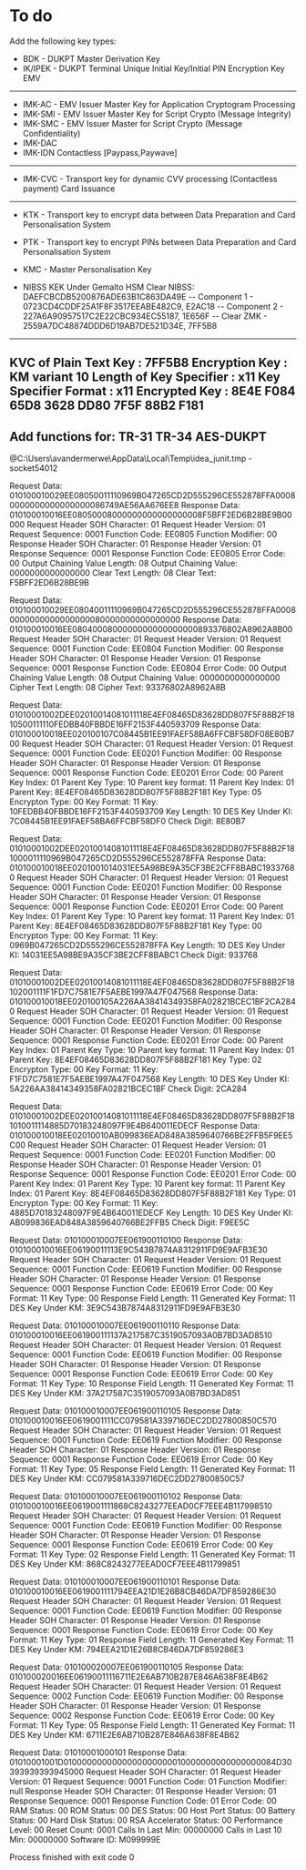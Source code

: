 To do
=====
Add the following key types:
* BDK - DUKPT Master Derivation Key
* IK/IPEK - DUKPT Terminal Unique Initial Key/Initial PIN Encryption Key
EMV
---
* IMK-AC - EMV Issuer Master Key for Application Cryptogram Processing
* IMK-SMI - EMV Issuer Master Key for Script Crypto (Message Integrity)
* IMK-SMC - EMV Issuer Master for Script Crypto (Message Confidentiality)
* IMK-DAC
* IMK-IDN
Contactless [Paypass,Paywave]
-----------------------------
* IMK-CVC - Transport key for dynamic CVV processing (Contactless payment)
Card Issuance
-------------
* KTK - Transport key to encrypt data between Data Preparation and Card Personalisation System
* PTK - Transport key to encrypt PINs between Data Preparation and Card Personalisation System
* KMC - Master Personalisation Key


 * NIBSS KEK Under Gemalto HSM
 Clear NIBSS: DAEFCBCDB5200876ADE63B1C863DA49E
 -- Component 1 - 0723CD4CDDF25A1F8F3517EEABE482C9, E2AC18
 -- Component 2 - 227A6A90957517C2E22CBC934EC55187, 1E656F
 -- Clear ZMK - 2559A7DC48874DDD6D19AB7DE521D34E, 7FF5B8
 ----------------
 KVC of Plain Text Key   : 7FF5B8
 Encryption Key          : KM variant 10
 Length of Key Specifier : x11
 Key Specifier
 Format                  : x11
 Encrypted Key           : 8E4E F084 65D8 3628 DD80 7F5F 88B2 F181
 ------------------
 Add functions for:
 TR-31
 TR-34
 AES-DUKPT
 -----------------
@C:\Users\avandermerwe\AppData\Local\Temp\idea_junit.tmp -socket54012

Request Data: 010100010029EE08050011110969B047265CD2D555296CE552878FFA00080000000000000000086749AE56AA676EE8
Response Data: 010100010016EE08050008000000000000000008F5BFF2ED6B28BE9B00000
Request Header SOH Character: 01
Request Header Version: 01
Request Sequence: 0001
Function Code: EE0805
Function Modifier: 00
Response Header SOH Character: 01
Response Header Version: 01
Response Sequence: 0001
Response Function Code: EE0805
Error Code: 00
Output Chaining Value Length: 08
Output Chaining Value: 0000000000000000
Clear Text Length: 08
Clear Text: F5BFF2ED6B28BE9B

Request Data: 010100010029EE08040011110969B047265CD2D555296CE552878FFA00080000000000000000080000000000000000
Response Data: 010100010016EE0804000800000000000000000893376802A8962A8B00
Request Header SOH Character: 01
Request Header Version: 01
Request Sequence: 0001
Function Code: EE0804
Function Modifier: 00
Response Header SOH Character: 01
Response Header Version: 01
Response Sequence: 0001
Response Function Code: EE0804
Error Code: 00
Output Chaining Value Length: 08
Output Chaining Value: 0000000000000000
Cipher Text Length: 08
Cipher Text: 93376802A8962A8B


Request Data: 01010001002DEE02010014081011118E4EF08465D83628DD807F5F88B2F1810500111110FEDBB40FBBDE16FF2153F440593709
Response Data: 010100010018EE020100107C08445B1EE91FAEF58BA6FFCBF58DF08E80B700
Request Header SOH Character: 01
Request Header Version: 01
Request Sequence: 0001
Function Code: EE0201
Function Modifier: 00
Response Header SOH Character: 01
Response Header Version: 01
Response Sequence: 0001
Response Function Code: EE0201
Error Code: 00
Parent Key Index: 01
Parent Key Type: 10
Parent key format: 11
Parent Key Index: 01
Parent Key: 8E4EF08465D83628DD807F5F88B2F181
Key Type: 05
Encrypton Type: 00
Key Format: 11
Key: 10FEDBB40FBBDE16FF2153F440593709
Key Length: 10
DES Key Under KI: 7C08445B1EE91FAEF58BA6FFCBF58DF0
Check Digit: 8E80B7

Request Data: 01010001002DEE02010014081011118E4EF08465D83628DD807F5F88B2F181000011110969B047265CD2D555296CE552878FFA
Response Data: 010100010018EE0201001014031EE5A98BE9A35CF3BE2CFF8BABC19337680
Request Header SOH Character: 01
Request Header Version: 01
Request Sequence: 0001
Function Code: EE0201
Function Modifier: 00
Response Header SOH Character: 01
Response Header Version: 01
Response Sequence: 0001
Response Function Code: EE0201
Error Code: 00
Parent Key Index: 01
Parent Key Type: 10
Parent key format: 11
Parent Key Index: 01
Parent Key: 8E4EF08465D83628DD807F5F88B2F181
Key Type: 00
Encrypton Type: 00
Key Format: 11
Key: 0969B047265CD2D555296CE552878FFA
Key Length: 10
DES Key Under KI: 14031EE5A98BE9A35CF3BE2CFF8BABC1
Check Digit: 933768


Request Data: 01010001002DEE02010014081011118E4EF08465D83628DD807F5F88B2F18102001111F1FD7C7581E7F5AEBE1997A47F047568
Response Data: 010100010018EE020100105A226AA38414349358FA02821BCEC1BF2CA2840
Request Header SOH Character: 01
Request Header Version: 01
Request Sequence: 0001
Function Code: EE0201
Function Modifier: 00
Response Header SOH Character: 01
Response Header Version: 01
Response Sequence: 0001
Response Function Code: EE0201
Error Code: 00
Parent Key Index: 01
Parent Key Type: 10
Parent key format: 11
Parent Key Index: 01
Parent Key: 8E4EF08465D83628DD807F5F88B2F181
Key Type: 02
Encrypton Type: 00
Key Format: 11
Key: F1FD7C7581E7F5AEBE1997A47F047568
Key Length: 10
DES Key Under KI: 5A226AA38414349358FA02821BCEC1BF
Check Digit: 2CA284

Request Data: 01010001002DEE02010014081011118E4EF08465D83628DD807F5F88B2F181010011114885D70183248097F9E4B640011EDECF
Response Data: 010100010018EE02010010AB099836EAD848A3859640766BE2FFB5F9EE5C00
Request Header SOH Character: 01
Request Header Version: 01
Request Sequence: 0001
Function Code: EE0201
Function Modifier: 00
Response Header SOH Character: 01
Response Header Version: 01
Response Sequence: 0001
Response Function Code: EE0201
Error Code: 00
Parent Key Index: 01
Parent Key Type: 10
Parent key format: 11
Parent Key Index: 01
Parent Key: 8E4EF08465D83628DD807F5F88B2F181
Key Type: 01
Encrypton Type: 00
Key Format: 11
Key: 4885D70183248097F9E4B640011EDECF
Key Length: 10
DES Key Under KI: AB099836EAD848A3859640766BE2FFB5
Check Digit: F9EE5C

Request Data: 010100010007EE061900110100
Response Data: 010100010016EE06190011113E9C543B7874A8312911FD9E9AFB3E30
Request Header SOH Character: 01
Request Header Version: 01
Request Sequence: 0001
Function Code: EE0619
Function Modifier: 00
Response Header SOH Character: 01
Response Header Version: 01
Response Sequence: 0001
Response Function Code: EE0619
Error Code: 00
Key Format: 11
Key Type: 00
Response Field Length: 11
Generated Key Format: 11
DES Key Under KM: 3E9C543B7874A8312911FD9E9AFB3E30


Request Data: 010100010007EE061900110110
Response Data: 010100010016EE061900111137A217587C3519057093A0B7BD3AD8510
Request Header SOH Character: 01
Request Header Version: 01
Request Sequence: 0001
Function Code: EE0619
Function Modifier: 00
Response Header SOH Character: 01
Response Header Version: 01
Response Sequence: 0001
Response Function Code: EE0619
Error Code: 00
Key Format: 11
Key Type: 10
Response Field Length: 11
Generated Key Format: 11
DES Key Under KM: 37A217587C3519057093A0B7BD3AD851

Request Data: 010100010007EE061900110105
Response Data: 010100010016EE0619001111CC079581A339716DEC2DD27800850C570
Request Header SOH Character: 01
Request Header Version: 01
Request Sequence: 0001
Function Code: EE0619
Function Modifier: 00
Response Header SOH Character: 01
Response Header Version: 01
Response Sequence: 0001
Response Function Code: EE0619
Error Code: 00
Key Format: 11
Key Type: 05
Response Field Length: 11
Generated Key Format: 11
DES Key Under KM: CC079581A339716DEC2DD27800850C57

Request Data: 010100010007EE061900110102
Response Data: 010100010016EE0619001111868C8243277EEAD0CF7EEE4B117998510
Request Header SOH Character: 01
Request Header Version: 01
Request Sequence: 0001
Function Code: EE0619
Function Modifier: 00
Response Header SOH Character: 01
Response Header Version: 01
Response Sequence: 0001
Response Function Code: EE0619
Error Code: 00
Key Format: 11
Key Type: 02
Response Field Length: 11
Generated Key Format: 11
DES Key Under KM: 868C8243277EEAD0CF7EEE4B11799851

Request Data: 010100010007EE061900110101
Response Data: 010100010016EE0619001111794EEA21D1E26B8CB46DA7DF859286E30
Request Header SOH Character: 01
Request Header Version: 01
Request Sequence: 0001
Function Code: EE0619
Function Modifier: 00
Response Header SOH Character: 01
Response Header Version: 01
Response Sequence: 0001
Response Function Code: EE0619
Error Code: 00
Key Format: 11
Key Type: 01
Response Field Length: 11
Generated Key Format: 11
DES Key Under KM: 794EEA21D1E26B8CB46DA7DF859286E3

Request Data: 010100020007EE061900110105
Response Data: 010100020016EE06190011116711E2E6AB710B287E846A638F8E4B62
Request Header SOH Character: 01
Request Header Version: 01
Request Sequence: 0002
Function Code: EE0619
Function Modifier: 00
Response Header SOH Character: 01
Response Header Version: 01
Response Sequence: 0002
Response Function Code: EE0619
Error Code: 00
Key Format: 11
Key Type: 05
Response Field Length: 11
Generated Key Format: 11
DES Key Under KM: 6711E2E6AB710B287E846A638F8E4B62

Request Data: 01010001000101
Response Data: 01010001001D0100000000000000000000010000000000000000084D30393939393945000
Request Header SOH Character: 01
Request Header Version: 01
Request Sequence: 0001
Function Code: 01
Function Modifier: null
Response Header SOH Character: 01
Response Header Version: 01
Response Sequence: 0001
Response Function Code: 01
Error Code: 00
RAM Status: 00
ROM Status: 00
DES Status: 00
Host Port Status: 00
Battery Status: 00
Hard Disk Status: 00
RSA Accelerator Status: 00
Performance Level: 00
Reset Count: 0001
Calls In Last Min: 00000000
Calls in Last 10 Min: 00000000
Software ID: M099999E

Process finished with exit code 0
